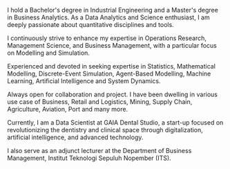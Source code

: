 I hold a Bachelor's degree in Industrial Engineering and a Master's degree in Business Analytics. As a Data Analytics and Science enthusiast, I am deeply passionate about quantitative disciplines and tools.

I continuously strive to enhance my expertise in Operations Research, Management Science, and Business Management, with a particular focus on Modelling and Simulation.

Experienced and devoted in seeking expertise in Statistics, Mathematical Modelling, Discrete-Event Simulation, Agent-Based Modelling, Machine Learning, Artificial Intelligence and System Dynamics.

Always open for collaboration and project. I have been dwelling in various use case of Business, Retail and Logistics, Mining, Supply Chain, Agriculture, Aviation, Port and many more.

Currently, I am a Data Scientist at GAIA Dental Studio, a start-up focused on revolutionizing the dentistry and clinical space through digitalization, artificial intelligence, and advanced technology.

I also serve as an adjunct lecturer at the Department of Business Management, Institut Teknologi Sepuluh Nopember (ITS).
